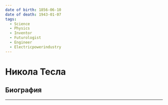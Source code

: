 ```yaml
---
date of birth: 1856-06-10
date of death: 1943-01-07
tags:
  - Science
  - Physics
  - Inventor
  - Futurologist
  - Engineer
  - Electricpowerindustry
---
```

# Никола Тесла

## Биография
---
